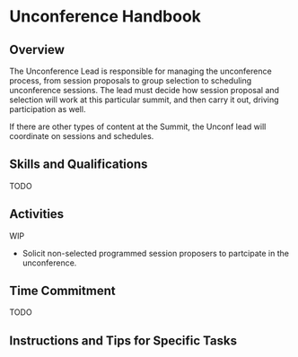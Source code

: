 # Unconference Handbook

## Overview

The Unconference Lead is responsible for managing the unconference process, from session proposals to group selection to scheduling unconference sessions.  The lead must decide how session proposal and selection will work at this particular summit, and then carry it out, driving participation as well.

If there are other types of content at the Summit, the Unconf lead will coordinate on sessions and schedules.

## Skills and Qualifications

TODO  

## Activities  

WIP

- Solicit non-selected programmed session proposers to partcipate in the unconference.

## Time Commitment

TODO

## Instructions and Tips for Specific Tasks
